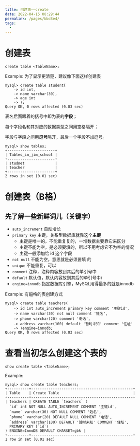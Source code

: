 ```yaml
---
title: 创建表——create
date: 2022-04-15 00:29:44
permalink: /pages/bbd8e4/
tags:
  - 
---
```

# 创建表

```mysql
create table <TableName>;
```

Example: 为了显示更清楚，建议像下面这样创建表

```mysql
mysql> create table student(
    -> id int,
    -> name varchar(30),
    -> age int
    -> );
Query OK, 0 rows affected (0.03 sec)
```

表名后面跟着的括号中即为表的**字段**；

每个字段名和其对应的数据类型之间用空格隔开；

字段与字段之间用**逗号**隔开，最后一个字段不加逗号。

```mysql
mysql> show tables;
+----------------------+
| Tables_in_jim_school |
+----------------------+
| studnet              |
| teacher              |
+----------------------+
2 rows in set (0.01 sec)
```

# 创建表（B格）

## 先了解一些新鲜词儿（关键字）

- `auto_increment` 自动增长
- `primary key` 主键，关系型数据库就靠这个**主键**
  - 主键是唯一的，不能重复复的，一堆数据主要靠它来区分
  - 主键不能为空，是必须要填的，所以不用考虑它不为空的情况
  - 主键一般添加给 id 这个字段
- `not null` 不能为空，意思就是必须要填 的
- `unique` 不能重复，可以
- `comment` 注释，注释内容放到其后的单引号中
- `default` 默认值，默认内容放到其后的单引号中\
- `engine=innodb` 指定数据库引擎，MySQL用得最多的就是innodb

Example: 有逼格的表创建方式

```mysql
mysql> create table teachers(
    -> id int auto_increment primary key comment '主键id',
    -> name varchar(30) not null comment '姓名',
    -> phone varchar(20) comment '电话',
    -> address varchar(100) default '暂时未知' comment '住址'
    -> )engine=innodb;
Query OK, 0 rows affected (0.03 sec)
```

# 查看当初怎么创建这个表的

```mysql
show create table <TableName>;
```

Example:

```mysql
mysql> show create table teachers;
+----------+-----------------------------------------------+
| Table    | Create Table                                  |
+----------+-----------------------------------------------+
| teachers | CREATE TABLE `teachers` (
  `id` int NOT NULL AUTO_INCREMENT COMMENT '主键id',
  `name` varchar(30) NOT NULL COMMENT '姓名',
  `phone` varchar(20) DEFAULT NULL COMMENT '电话',
  `address` varchar(100) DEFAULT '暂时未知' COMMENT '住址',
  PRIMARY KEY (`id`)
) ENGINE=InnoDB DEFAULT CHARSET=gbk |
+----------+-----------------------------------------------+
1 row in set (0.01 sec)
```



